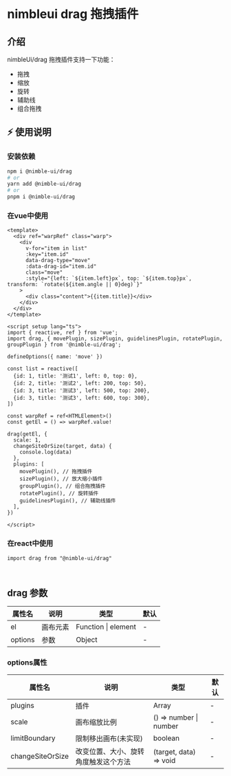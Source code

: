 # nimbleui drag 拖拽插件

## 介绍
nimbleUi/drag 拖拽插件支持一下功能：
- 拖拽
- 缩放
- 旋转
- 辅助线
- 组合拖拽

## ⚡ 使用说明

### 安装依赖

```sh
npm i @nimble-ui/drag
# or
yarn add @nimble-ui/drag
# or
pnpm i @nimble-ui/drag
```

### 在vue中使用
```vue
<template>
  <div ref="warpRef" class="warp">
    <div
      v-for="item in list"
      :key="item.id"
      data-drag-type="move"
      :data-drag-id="item.id"
      class="move"
      :style="{left: `${item.left}px`, top: `${item.top}px`, transform: `rotate(${item.angle || 0}deg)`}"
    >
      <div class="content">{{item.title}}</div>
    </div>
  </div>
</template>

<script setup lang="ts">
import { reactive, ref } from 'vue';
import drag, { movePlugin, sizePlugin, guidelinesPlugin, rotatePlugin, groupPlugin } from '@nimble-ui/drag';

defineOptions({ name: 'move' })

const list = reactive([
  {id: 1, title: '测试1', left: 0, top: 0},
  {id: 2, title: '测试2', left: 200, top: 50},
  {id: 3, title: '测试3', left: 500, top: 200},
  {id: 3, title: '测试3', left: 600, top: 300},
])

const warpRef = ref<HTMLElement>()
const getEl = () => warpRef.value!

drag(getEl, {
  scale: 1,
  changeSiteOrSize(target, data) {
    console.log(data)
  },
  plugins: [
    movePlugin(), // 拖拽插件
    sizePlugin(), // 放大缩小插件
    groupPlugin(), // 组合拖拽插件
    rotatePlugin(), // 旋转插件
    guidelinesPlugin(), // 辅助线插件
  ],
})

</script>
```

### 在react中使用
```tsx
import drag from "@nimble-ui/drag"



```

## drag 参数
|  属性名  |    说明    |         类型        | 默认 |
|---------|------------|---------------------|-----|
| el      |  画布元素   | Function \| element | - |
| options |  参数       | Object              | - |

### options属性
| 属性名            | 说明                             | 类型                  | 默认 |
| -----------------| -------------------------------- | --------------------- | ---- |
| plugins          | 插件                              | Array                 | -   |
| scale            | 画布缩放比例                      | () => number \| number | -   |
| limitBoundary    | 限制移出画布(未实现)               | boolean                | -   |
| changeSiteOrSize | 改变位置、大小、旋转角度触发这个方法 | (target, data) => void | -   |